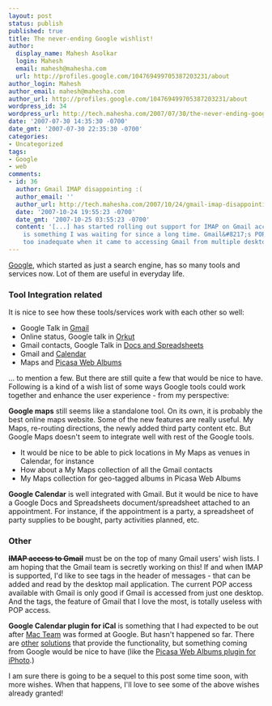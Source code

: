 ```yaml
---
layout: post
status: publish
published: true
title: The never-ending Google wishlist!
author:
  display_name: Mahesh Asolkar
  login: Mahesh
  email: mahesh@mahesha.com
  url: http://profiles.google.com/104769499705387203231/about
author_login: Mahesh
author_email: mahesh@mahesha.com
author_url: http://profiles.google.com/104769499705387203231/about
wordpress_id: 34
wordpress_url: http://tech.mahesha.com/2007/07/30/the-never-ending-google-wishlist/
date: '2007-07-30 14:35:30 -0700'
date_gmt: '2007-07-30 22:35:30 -0700'
categories:
- Uncategorized
tags:
- Google
- web
comments:
- id: 36
  author: Gmail IMAP disappointing :(
  author_email: ''
  author_url: http://tech.mahesha.com/2007/10/24/gmail-imap-disappointing/
  date: '2007-10-24 19:55:23 -0700'
  date_gmt: '2007-10-25 03:55:23 -0700'
  content: '[...] has started rolling out support for IMAP on Gmail accounts. This
    is something I was waiting for since a long time. Gmail&#8217;s POP access is
    too inadequate when it came to accessing Gmail from multiple desktop [...]'
---
```

<p><a href="http://www.google.com/" title="Google Website">Google</a>, which started as just a search engine, has so many tools and services now. Lot of them are useful in everyday life.</p>
<h3>Tool Integration related</h3>
<p>It is nice to see how these tools/services work with each other so well:</p>
<ul>
<li> Google Talk in <a href="https://mail.google.com/" title="Gmail Website">Gmail</a></li>
<li> Online status, Google talk in <a href="https://www.orkut.com/" title="Orkut Website">Orkut</a></li>
<li> Gmail contacts, Google Talk in <a href="https://docs.google.com/" title="Google Documents and Spreadsheets Website">Docs and Spreadsheets</a></li>
<li> Gmail and <a href="https://www.google.com/calendar" title="Google Calendar Website">Calendar</a> </li>
<li> Maps and <a href="http://picasaweb.google.com/home" title="Picasa Web Albums Website">Picasa Web Albums</a> </li>
</ul>
<p>... to mention a few. But there are still quite a few that would be nice to have. Following is a kind of a wish list of some ways Google tools could work together and enhance the user experience - from my perspective:</p>
<p><strong>Google maps</strong> still seems like a standalone tool. On its own, it is probably the best online maps website. Some of the new features are really useful. My Maps, re-routing directions, the newly added third party content etc. But Google Maps doesn't seem to integrate well with rest of the Google tools.</p>
<ul>
<li>It would be nice to be able to pick locations in My Maps as venues in Calendar, for instance</li>
<li>How about a My Maps collection of all the Gmail contacts</li>
<li>My Maps collection for geo-tagged albums in Picasa Web Albums</li>
</ul>
<p><strong>Google Calendar</strong> is well integrated with Gmail. But it would be nice to have a Google Docs and Spreadsheets document/spreadsheet attached to an appointment. For instance, if the appointment is a party, a spreadsheet of party supplies to be bought, party activities planned, etc.</p>
<h3>Other</h3>
<p><strong><del cite="http://gmailblog.blogspot.com/2007/10/sync-your-inbox-across-devices-with.html" datetime="20071024" title="See comment 1">IMAP access to Gmail</del></strong> must be on the top of many Gmail users' wish lists. I am hoping that the Gmail team is secretly working on this! If and when IMAP is supported, I'd like to see tags in the header of messages - that can be added and read by the desktop mail application. The current POP access available with Gmail is only good if Gmail is accessed from just one desktop. And the tags, the feature of Gmail that I love the most, is totally useless with POP access.</p>
<p><strong>Google Calendar plugin for iCal</strong> is something that I had expected to be out after <a href="http://googlemac.blogspot.com/" title="Google Mac Team Blog">Mac Team</a> was formed at Google. But hasn't happened so far. There are <a href="http://spanningsync.com/" title="Spanning Sync">other</a> <a href="http://www.macness.com/blog/index.php/site/products/" title="gSync">solutions</a> that provide the functionality, but something coming from Google would be nice to have (like the <a href="http://picasa.google.com/web/mac_tools.html" title="Mac Tools from Picasa">Picasa Web Albums plugin for iPhoto</a>.)</p>
<p>I am sure there is going to be a sequel to this post some time soon, with more wishes. When that happens, I'll love to see some of the above wishes already granted!</p>
